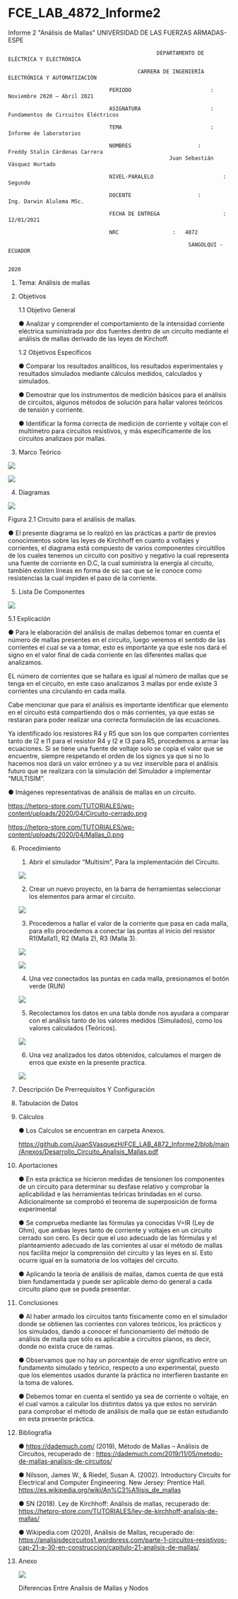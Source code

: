# FCE_LAB_4872_Informe2
Informe 2 "Análisis de Mallas"
                                                      UNIVERSIDAD DE LAS FUERZAS ARMADAS-ESPE

                                                   DEPARTAMENTO DE ELÉCTRICA Y ELECTRÓNICA

                                             CARRERA DE INGENIERÍA ELECTRÓNICA Y AUTOMATIZACIÓN

                                    PERIODO        	                :       Noviembre 2020 – Abril 2021

                                    ASIGNATURA     	                :       Fundamentos de Circuitos Eléctricos 

                                    TEMA	                        : 	Informe de laboratorios
 
                                    NOMBRES       	          	:       Freddy Stalin Cárdenas Carrera 
					                                   Juan Sebastián Vásquez Hurtado 

                                    NIVEL-PARALELO                      :       Segundo

                                    DOCENTE       	 	        :       Ing. Darwin Alulema MSc.

                                    FECHA DE ENTREGA                    :       12/01/2021

                                    NRC 				:	4872
 
                                                             SANGOLQUI - ECUADOR

                                                                       2020



1.	Tema: Análisis de mallas

2.	Objetivos

	1.1 Objetivo General

	●	Analizar y comprender el comportamiento de la intensidad corriente eléctrica 	suministrada por dos fuentes dentro de un circuito mediante el análisis de mallas 	derivado de las leyes de Kirchoff.

	1.2 Objetivos Específicos

	●	Comparar los resultados analíticos, los resultados experimentales y resultados 	simulados mediante cálculos medidos, calculados y simulados.

	●	Demostrar que los instrumentos de medición básicos para el análisis de 	circuitos, algunos métodos de solución para hallar valores teóricos de tensión y 	corriente.
	
	●	Identificar la forma correcta de medición de corriente y voltaje con el multímetro   para circuitos resistivos, y más específicamente de los circuitos analizaos por mallas. 
      	

3.	Marco Teórico 

![](https://github.com/JuanSVasquezH/FCE_LAB_4872_Informe2/blob/main/ImagenesInforme/T1.png)

![](https://github.com/JuanSVasquezH/FCE_LAB_4872_Informe2/blob/main/ImagenesInforme/T2.png)


4.	Diagramas 
 
![](https://github.com/JuanSVasquezH/FCE_LAB_4872_Informe2/blob/main/ImagenesInforme/Circuito.jpeg)
 
Figura 2.1 Circuito para el análisis de mallas. 

●	El presente diagrama se lo realizó en las prácticas a partir de previos conocimientos sobre las leyes de Kirchhoff en cuanto a voltajes y corrientes, el diagrama está compuesto de varios componentes circuitillos de los cuales tenemos un circuito con positivo y negativo la cual representa una fuente de corriente en D.C, la cual suministra la energía al circuito, también existen líneas en forma de sic sac que se le conoce como resistencias la cual impiden el paso de la corriente. 

5.	Lista De Componentes 

![](https://github.com/JuanSVasquezH/FCE_LAB_4872_Informe2/blob/main/ImagenesInforme/Material.jpeg)

  5.1 	Explicación
  
  
●	Para le elaboración del análisis de mallas debemos tomar en cuenta el número de mallas presentes en el circuito, luego veremos el sentido de las corrientes el cual se va a tomar, esto es importante ya que este nos dará el signo en el valor final de cada corriente en las diferentes mallas que analizamos.


EL número de corrientes que se hallara es igual al número de mallas que se tenga en el circuito, en este caso analizamos 3 mallas por ende existe 3 corrientes una circulando en cada malla.


Cabe mencionar que para el análisis es importante identificar que elemento en el circuito está compartiendo dos o más corrientes, ya que estas se restaran para poder realizar una correcta formulación de las ecuaciones. 


Ya identificado los resistores R4 y R5 que son los que comparten corrientes tanto de I2 e I1 para el resistor R4 y I2 e I3 para R5, procedemos a armar las ecuaciones. Si se tiene una fuente de voltaje solo se copia el valor que se encuentre, siempre respetando el orden de los signos ya que si no lo hacemos nos dará un valor erróneo y a su vez inservible para el análisis futuro que se realizara con la simulación del Simulador a implementar “MULTISIM”.

   
   ●	Imágenes representativas de análisis de mallas en un circuito.
   
                    
   https://hetpro-store.com/TUTORIALES/wp-content/uploads/2020/04/Circuito-cerrado.png
		    
   https://hetpro-store.com/TUTORIALES/wp-content/uploads/2020/04/Mallas_0.png


6.	Procedimiento 

             
      1. Abrir el simulador “Multisim”, Para la implementación del Circuito.
	
	
      ![](https://github.com/JuanSVasquezH/FCE_LAB_4872_Informe2/blob/main/ImagenesInforme/P1.png)
      
      
 
      2. Crear un nuevo proyecto, en la barra de herramientas seleccionar los elementos para armar el circuito.


      ![](https://github.com/JuanSVasquezH/FCE_LAB_4872_Informe2/blob/main/ImagenesInforme/Circuito1.png)



      3. Procedemos a hallar el valor de la corriente que pasa en cada malla, para ello procedemos a conectar las puntas al inicio del resistor R1(Malla1), R2 (Malla 2), R3 (Malla 3).


      ![](https://github.com/JuanSVasquezH/FCE_LAB_4872_Informe2/blob/main/ImagenesInforme/Corrientes.png)
      
      
      ![](https://github.com/JuanSVasquezH/FCE_LAB_4872_Informe2/blob/main/ImagenesInforme/VoltajeCorriente.png)



      4.  Una vez conectados las puntas en cada malla, presionamos el botón verde (RUN)


      ![](https://github.com/JuanSVasquezH/FCE_LAB_4872_Informe2/blob/main/ImagenesInforme/123i.jpg)



      5. Recolectamos los datos en una tabla donde nos ayudara a comparar con el análisis tanto de los valores medidos (Simulados), como los valores calculados (Teóricos).
      
                
      ![](https://github.com/JuanSVasquezH/FCE_LAB_4872_Informe2/blob/main/ImagenesInforme/Simulador.jpg)



      6. Una vez analizados los datos obtenidos, calculamos el margen de erros que existe en la presente practica.
	     

      ![](https://github.com/JuanSVasquezH/FCE_LAB_4872_Informe2/blob/main/ImagenesInforme/Datos.png)	     
      
      
      
	     
7.	Descripción De Prerrequisitos Y Configuración 


8.	Tabulación de Datos


9.	Cálculos 

      
	●	Los Calculos se encuentran en carpeta Anexos.
	
	https://github.com/JuanSVasquezH/FCE_LAB_4872_Informe2/blob/main/Anexos/Desarrollo_Circuito_Analisis_Mallas.pdf

10.	Aportaciones 

	●	En esta práctica se hicieron medidas de tensionen los componentes de un 	circuito para determinar su desfase relativo y comprobar la aplicabilidad e las 	herramientas teóricas brindadas en el curso. Adicionalmente se comprobó el teorema 	de superposición de forma experimental

	●	Se comprueba mediante las fórmulas ya conocidas V=IR (Ley de Ohm), 	que 	ambas leyes tanto de corriente y voltajes en un circuito cerrado son cero. Es decir 	que el uso adecuado de las fórmulas y el planteamiento adecuado de las corrientes al 	usar el método de mallas nos facilita mejor la comprensión del circuito y las leyes en sí. 	Esto ocurre igual en la sumatoria de los voltajes del circuito.  

	●	Aplicando la teoría de análisis de mallas, damos cuenta de que está bien   	fundamentada y puede ser aplicable demo do general a cada circuito plano que se 	pueda presentar. 

11.	Conclusiones 

	●	Al haber armado los circuitos tanto físicamente como en el simulador donde se 	obtienen las corrientes con valores teóricos, los prácticos y los simulados, dando a 	conocer el funcionamiento del método de análisis de malla que sólo es aplicable a 	circuitos planos, es decir, donde no exista cruce de ramas.

	●	Observamos que no hay un porcentaje de error significativo entre un   	fundamento simulado y teórico, respecto a uno experimental,   puesto que los   	elementos usados durante la práctica no interfieren bastante en la toma de valores.

	●	Debemos tomar en cuenta el sentido ya sea de corriente o voltaje, en 	el cual 	vamos a calcular los distintos datos ya que estos no servirán para comprobar el 	método de análisis de malla que se están estudiando en esta presente 	práctica.  


12.	Bibliografía 


	●	https://dademuch.com/ (2019), Método de Mallas – Análisis de Circuitos, recuperado de : 	https://dademuch.com/2019/11/05/metodo-de-mallas-analisis-de-circuitos/ 

	●	 Nilsson, James W., & Riedel, Susan A. (2002). Introductory Circuits for Electrical           and Computer Engineering. New Jersey: Prentice Hall.  https://es.wikipedia.org/wiki/An%C3%A1lisis_de_mallas 

	●	SN (2018). Ley de Kirchhoff: Análisis de mallas, recuperado de: 	https://hetpro-store.com/TUTORIALES/ley-de-kirchhoff-analisis-de-mallas/ 

	●	Wikipedia.com (2020), Análisis de Mallas, recuperado de: 	https://analisisdecircuitos1.wordpress.com/parte-1-circuitos-resistivos-cap-21-a-30-en-construccion/capitulo-21-analisis-de-mallas/.


13.	Anexo
        
	
	![](https://github.com/JuanSVasquezH/FCE_LAB_4872_Informe2/blob/main/ImagenesInforme/NodosVSMallas.jpg)
	
	Diferencias Entre Analisis de Mallas y Nodos


